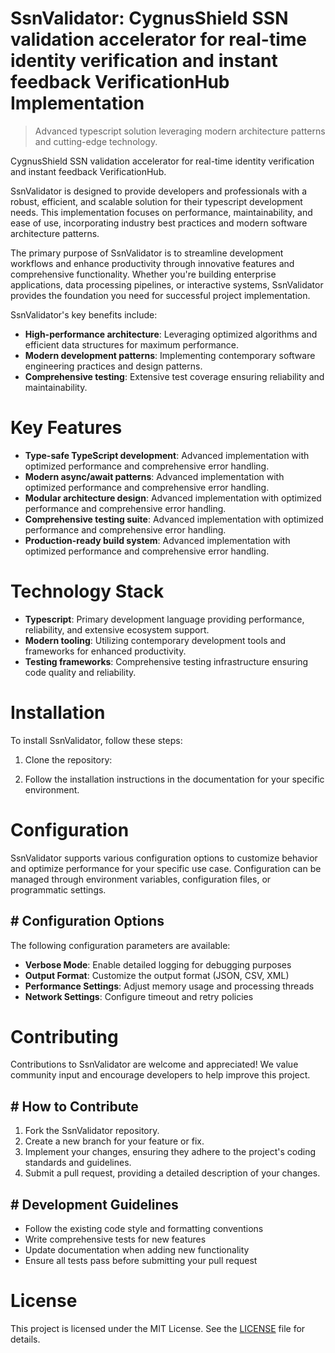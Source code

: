 <!-- fallback_SsnValidator_20250810002100_30187 -->

# SsnValidator: CygnusShield SSN validation accelerator for real-time identity verification and instant feedback VerificationHub Implementation
> Advanced typescript solution leveraging modern architecture patterns and cutting-edge technology.

CygnusShield SSN validation accelerator for real-time identity verification and instant feedback VerificationHub.

SsnValidator is designed to provide developers and professionals with a robust, efficient, and scalable solution for their typescript development needs. This implementation focuses on performance, maintainability, and ease of use, incorporating industry best practices and modern software architecture patterns.

The primary purpose of SsnValidator is to streamline development workflows and enhance productivity through innovative features and comprehensive functionality. Whether you're building enterprise applications, data processing pipelines, or interactive systems, SsnValidator provides the foundation you need for successful project implementation.

SsnValidator's key benefits include:

* **High-performance architecture**: Leveraging optimized algorithms and efficient data structures for maximum performance.
* **Modern development patterns**: Implementing contemporary software engineering practices and design patterns.
* **Comprehensive testing**: Extensive test coverage ensuring reliability and maintainability.

# Key Features

* **Type-safe TypeScript development**: Advanced implementation with optimized performance and comprehensive error handling.
* **Modern async/await patterns**: Advanced implementation with optimized performance and comprehensive error handling.
* **Modular architecture design**: Advanced implementation with optimized performance and comprehensive error handling.
* **Comprehensive testing suite**: Advanced implementation with optimized performance and comprehensive error handling.
* **Production-ready build system**: Advanced implementation with optimized performance and comprehensive error handling.

# Technology Stack

* **Typescript**: Primary development language providing performance, reliability, and extensive ecosystem support.
* **Modern tooling**: Utilizing contemporary development tools and frameworks for enhanced productivity.
* **Testing frameworks**: Comprehensive testing infrastructure ensuring code quality and reliability.

# Installation

To install SsnValidator, follow these steps:

1. Clone the repository:


2. Follow the installation instructions in the documentation for your specific environment.

# Configuration

SsnValidator supports various configuration options to customize behavior and optimize performance for your specific use case. Configuration can be managed through environment variables, configuration files, or programmatic settings.

## # Configuration Options

The following configuration parameters are available:

* **Verbose Mode**: Enable detailed logging for debugging purposes
* **Output Format**: Customize the output format (JSON, CSV, XML)
* **Performance Settings**: Adjust memory usage and processing threads
* **Network Settings**: Configure timeout and retry policies

# Contributing

Contributions to SsnValidator are welcome and appreciated! We value community input and encourage developers to help improve this project.

## # How to Contribute

1. Fork the SsnValidator repository.
2. Create a new branch for your feature or fix.
3. Implement your changes, ensuring they adhere to the project's coding standards and guidelines.
4. Submit a pull request, providing a detailed description of your changes.

## # Development Guidelines

* Follow the existing code style and formatting conventions
* Write comprehensive tests for new features
* Update documentation when adding new functionality
* Ensure all tests pass before submitting your pull request

# License

This project is licensed under the MIT License. See the [LICENSE](https://github.com/laurindoisaac/SsnValidator/blob/main/LICENSE) file for details.
